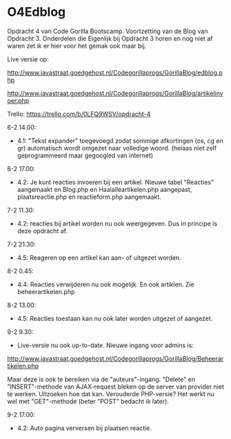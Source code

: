 # O4Edblog

Opdracht 4 van Code Gorilla Bootscamp. Voortzetting van de Blog van Opdracht 3. Onderdelen die Eigenlijk bij Opdracht 3 horen en nog niet af waren zet ik er hier voor het gemak ook maar bij.

Live versie op:   

http://www.javastraat.goedgehost.nl/Codegorillaprogs/GorillaBlog/edblog.php

http://www.javastraat.goedgehost.nl/Codegorillaprogs/GorillaBlog/artikelinvoer.php

Trello: https://trello.com/b/0LFQ9WSV/opdracht-4

6-2 14.00:

- 4.1: "Tekst expander" toegevoegd zodat sommige afkortingen (os, cg en gr) automatisch wordt omgezet naar volledige woord. (helaas niet zelf geprogrammeerd maar gegoogled van internet)

6-2 17.00:
- 4.2: Je kunt reacties invoeren bij een artikel. Nieuwe tabel "Reacties" aangemaakt en Blog.php en Haalalleartikelen.php aangepast, plaatsreactie.php en reactieform.php aangemaakt.

7-2 11.30:
- 4.2: reacties bij artikel worden nu ook weergegeven. Dus in principe is deze opdracht af.

7-2 21.30:
- 4.5: Reageren op een artikel kan aan- of uitgezet worden. 

8-2 0.45:
- 4.4: Reacties verwijderen nu ook mogelijk. En ook artiklen. Zie beheerartikelen.php

8-2 13.00:
- 4.5: Reacties toestaan kan nu ook later worden uitgezet of aangezet.

9-2 9.30:
- Live-versie nu ook up-to-date. Nieuwe ingang voor admins is: 

http://www.javastraat.goedgehost.nl/Codegorillaprogs/GorillaBlog/Beheerartikelen.php

Maar deze is ook te bereiken via de "auteurs"-ingang. "Delete" en "INSERT"-methode van AJAX-request bleken op de server van provider niet te werken. Uitzoeken hoe dat kan. Verouderde PHP-versie? Het werkt nu wel met "GET"-methode (beter "POST" bedacht ik later).  

9-2 17.00: 
- 4.2: Auto pagina verversen bij plaatsen reactie.

